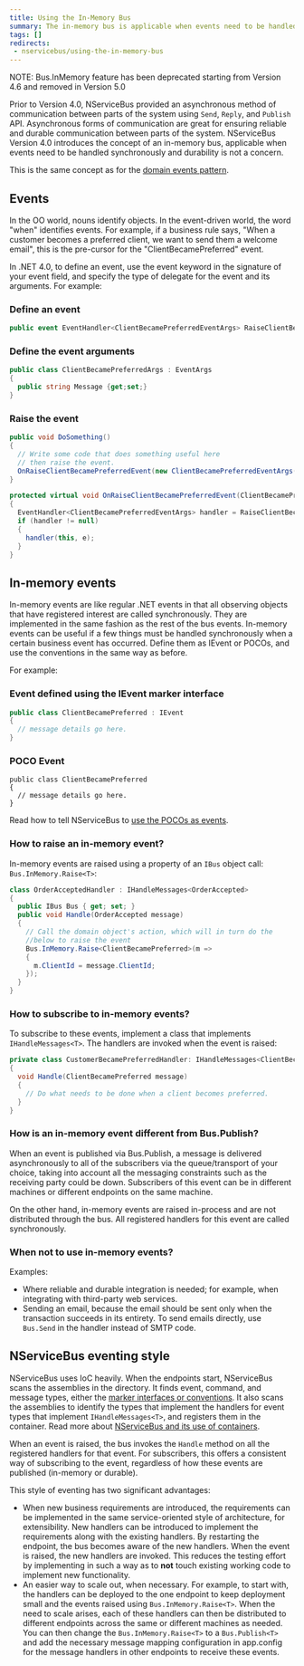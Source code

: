 ```yaml
---
title: Using the In-Memory Bus
summary: The in-memory bus is applicable when events need to be handled synchronously and durability is not a concern.
tags: []
redirects:
 - nservicebus/using-the-in-memory-bus
---
```


NOTE: Bus.InMemory feature has been deprecated starting from Version 4.6 and removed in Version 5.0

Prior to Version 4.0, NServiceBus provided an asynchronous method of communication between parts of the system using `Send`, `Reply`, and `Publish` API. Asynchronous forms of communication are great for ensuring reliable and durable communication between parts of the system. NServiceBus Version 4.0 introduces the concept of an in-memory bus, applicable when events need to be handled synchronously and durability is not a concern.

This is the same concept as for the [domain events pattern](http://udidahan.com/2009/06/14/domain-events-salvation/).


## Events

In the OO world, nouns identify objects. In the event-driven world, the word "when" identifies events. For example, if a business rule says,
"When a customer becomes a preferred client, we want to send them a welcome email", this is the pre-cursor for the "ClientBecamePreferred" event.

In .NET 4.0, to define an event, use the event keyword in the signature of your event field, and specify the type of delegate for the event and its arguments. For example:


### Define an event
   
```C#
public event EventHandler<ClientBecamePreferredEventArgs> RaiseClientBecamePreferredEvent;
```


### Define the event arguments
   
```C#
public class ClientBecamePreferredArgs : EventArgs
{
  public string Message {get;set;}
}

```


### Raise the event
   
```C#
public void DoSomething()
{
  // Write some code that does something useful here
  // then raise the event.
  OnRaiseClientBecamePreferredEvent(new ClientBecamePreferredEventArgs("Did something"));
}

protected virtual void OnRaiseClientBecamePreferredEvent(ClientBecamePrefferedEventArgs e)
{
  EventHandler<ClientBecamePreferredEventArgs> handler = RaiseClientBecamePrefferedEvent;
  if (handler != null)
  {
    handler(this, e);
  }
}
```


## In-memory events

In-memory events are like regular .NET events in that all observing objects that have registered interest are called synchronously. They are implemented in the same fashion as the rest of the bus events. In-memory events can be useful if a few things must be handled synchronously when a certain business event has occurred. Define them as IEvent or POCOs, and use the conventions in the same way as before.

For example:


### Event defined using the IEvent marker interface

```C#
public class ClientBecamePreferred : IEvent
{
  // message details go here.
}
```


### POCO Event

```
public class ClientBecamePreferred
{
  // message details go here.
}
```

Read how to tell NServiceBus to [use the POCOs as events](/nservicebus/messaging/unobtrusive-mode.md).


### How to raise an in-memory event?

In-memory events are raised using a property of an `IBus` object call: `Bus.InMemory.Raise<T>`:

```C#
class OrderAcceptedHandler : IHandleMessages<OrderAccepted>
{
  public IBus Bus { get; set; }
  public void Handle(OrderAccepted message)
  {
    // Call the domain object's action, which will in turn do the
    //below to raise the event
    Bus.InMemory.Raise<ClientBecamePreferred>(m =>
    {
      m.ClientId = message.ClientId;
    });
  }
}
```


### How to subscribe to in-memory events?

To subscribe to these events, implement a class that implements `IHandleMessages<T>`. The handlers are invoked when the event is raised:

```C#
private class CustomerBecamePreferredHandler: IHandleMessages<ClientBecamePreferred>
{
  void Handle(ClientBecamePreferred message)
  {
    // Do what needs to be done when a client becomes preferred.
  }
}
```


### How is an in-memory event different from Bus.Publish<T>?


When an event is published via Bus.Publish, a message is delivered asynchronously to all of the subscribers via the queue/transport of your choice, taking into account all the messaging constraints such as the receiving party could be down. Subscribers of this event can be in different machines or different endpoints on the same machine.

On the other hand, in-memory events are raised in-process and are not distributed through the bus. All registered handlers for this event are called synchronously.


### When not to use in-memory events?

Examples:

-   Where reliable and durable integration is needed; for example, when integrating with third-party web services.
-   Sending an email, because the email should be sent only when the transaction succeeds in its entirety. To send emails directly, use `Bus.Send` in the handler instead of SMTP code.


## NServiceBus eventing style

NServiceBus uses IoC heavily. When the endpoints start, NServiceBus scans the assemblies in the directory. It finds event, command, and message types, either the [marker interfaces or conventions](/nservicebus/messaging/messages-events-commands.md). It also scans the assemblies to identify the types that implement the handlers for event types that implement `IHandleMessages<T>`, and registers them in the container. Read more about [NServiceBus and its use of containers](/nservicebus/containers/).

When an event is raised, the bus invokes the `Handle` method on all the registered handlers for that event. For subscribers, this offers a consistent way of subscribing to the event, regardless of how these events are published (in-memory or durable).

This style of eventing has two significant advantages:

 * When new business requirements are introduced, the requirements can be implemented in the same service-oriented style of architecture, for extensibility. New handlers can be introduced to implement the requirements along with the existing handlers. By restarting the endpoint, the bus becomes aware of the new handlers. When the event is raised, the new handlers are invoked. This reduces the testing effort by implementing in such a way as to **not** touch existing working code to implement new functionality.
 * An easier way to scale out, when necessary. For example, to start with, the handlers can be deployed to the one endpoint to keep deployment small and the events raised using `Bus.InMemory.Raise<T>`. When the need to scale arises, each of these handlers can then be distributed to different endpoints across the same or different machines as needed. You can then change the `Bus.InMemory.Raise<T>` to a `Bus.Publish<T>` and add the necessary message mapping configuration in app.config for the message handlers in other endpoints to receive these events.
